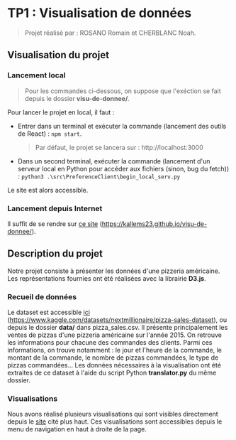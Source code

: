 # TP1 : Visualisation de données

> Projet réalisé par : ROSANO Romain et CHERBLANC Noah.

## Visualisation du projet

### Lancement local

> Pour les commandes ci-dessous, on suppose que l'exéction se fait depuis le dossier **visu-de-donnee/**.

Pour lancer le projet en local, il faut :
- Entrer dans un terminal et exécuter la commande (lancement des outils de React) : `npm start`.
    > Par défaut, le projet se lancera sur : http://localhost:3000
- Dans un second terminal, exécuter la commande (lancement d'un serveur local en Python pour accéder aux fichiers (sinon, bug du fetch)) : `python3 .\src\PreferenceClient\begin_local_serv.py`

Le site est alors accessible.

### Lancement depuis Internet

Il suffit de se rendre sur [ce site](https://kallems23.github.io/visu-de-donnee/) (https://kallems23.github.io/visu-de-donnee/).

## Description du projet

Notre projet consiste à présenter les données d'une pizzeria américaine.
Les représentations fournies ont été réalisées avec la librairie **D3.js**.

### Recueil de données

Le dataset est accessible [ici](https://www.kaggle.com/datasets/nextmillionaire/pizza-sales-dataset) (https://www.kaggle.com/datasets/nextmillionaire/pizza-sales-dataset), ou depuis le dossier **data/** dans pizza_sales.csv.
Il présente principalement les ventes de pizzas d'une pizzeria américaine sur l'année 2015. On retrouve les informations pour chacune des commandes des clients. Parmi ces informations, on trouve notamment : le jour et l'heure de la commande, le montant de la commande, le nombre de pizzas commandées, le type de pizzas commandées...
Les données nécessaires à la visualisation ont été extraites de ce dataset à l'aide du script Python **translator.py** du même dossier.

### Visualisations

Nous avons réalisé plusieurs visualisations qui sont visibles directement depuis le [site](https://kallems23.github.io/visu_de_donnee/) cité plus haut. Ces visualisations sont accessibles depuis le menu de navigation en haut à droite de la page.
